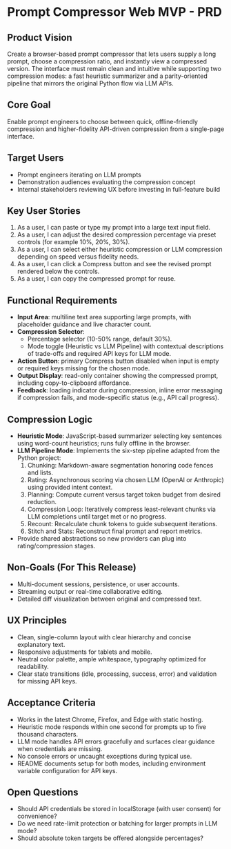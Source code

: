 ﻿# Prompt Compressor Web MVP - PRD

## Product Vision
Create a browser-based prompt compressor that lets users supply a long prompt, choose a compression ratio, and instantly view a compressed version. The interface must remain clean and intuitive while supporting two compression modes: a fast heuristic summarizer and a parity-oriented pipeline that mirrors the original Python flow via LLM APIs.

## Core Goal
Enable prompt engineers to choose between quick, offline-friendly compression and higher-fidelity API-driven compression from a single-page interface.

## Target Users
- Prompt engineers iterating on LLM prompts
- Demonstration audiences evaluating the compression concept
- Internal stakeholders reviewing UX before investing in full-feature build

## Key User Stories
1. As a user, I can paste or type my prompt into a large text input field.
2. As a user, I can adjust the desired compression percentage via preset controls (for example 10%, 20%, 30%).
3. As a user, I can select either heuristic compression or LLM compression depending on speed versus fidelity needs.
4. As a user, I can click a Compress button and see the revised prompt rendered below the controls.
5. As a user, I can copy the compressed prompt for reuse.

## Functional Requirements
- **Input Area**: multiline text area supporting large prompts, with placeholder guidance and live character count.
- **Compression Selector**:
  - Percentage selector (10-50% range, default 30%).
  - Mode toggle (Heuristic vs LLM Pipeline) with contextual descriptions of trade-offs and required API keys for LLM mode.
- **Action Button**: primary Compress button disabled when input is empty or required keys missing for the chosen mode.
- **Output Display**: read-only container showing the compressed prompt, including copy-to-clipboard affordance.
- **Feedback**: loading indicator during compression, inline error messaging if compression fails, and mode-specific status (e.g., API call progress).

## Compression Logic
- **Heuristic Mode**: JavaScript-based summarizer selecting key sentences using word-count heuristics; runs fully offline in the browser.
- **LLM Pipeline Mode**: Implements the six-step pipeline adapted from the Python project:
  1. Chunking: Markdown-aware segmentation honoring code fences and lists.
  2. Rating: Asynchronous scoring via chosen LLM (OpenAI or Anthropic) using provided intent context.
  3. Planning: Compute current versus target token budget from desired reduction.
  4. Compression Loop: Iteratively compress least-relevant chunks via LLM completions until target met or no progress.
  5. Recount: Recalculate chunk tokens to guide subsequent iterations.
  6. Stitch and Stats: Reconstruct final prompt and report metrics.
- Provide shared abstractions so new providers can plug into rating/compression stages.

## Non-Goals (For This Release)
- Multi-document sessions, persistence, or user accounts.
- Streaming output or real-time collaborative editing.
- Detailed diff visualization between original and compressed text.

## UX Principles
- Clean, single-column layout with clear hierarchy and concise explanatory text.
- Responsive adjustments for tablets and mobile.
- Neutral color palette, ample whitespace, typography optimized for readability.
- Clear state transitions (idle, processing, success, error) and validation for missing API keys.

## Acceptance Criteria
- Works in the latest Chrome, Firefox, and Edge with static hosting.
- Heuristic mode responds within one second for prompts up to five thousand characters.
- LLM mode handles API errors gracefully and surfaces clear guidance when credentials are missing.
- No console errors or uncaught exceptions during typical use.
- README documents setup for both modes, including environment variable configuration for API keys.

## Open Questions
- Should API credentials be stored in localStorage (with user consent) for convenience?
- Do we need rate-limit protection or batching for larger prompts in LLM mode?
- Should absolute token targets be offered alongside percentages?
